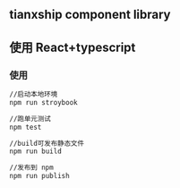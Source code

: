 ## tianxship component library

## 使用 React+typescript

### 使用

```bash
//启动本地环境
npm run stroybook

//跑单元测试
npm test

//build可发布静态文件
npm run build

//发布到 npm
npm run publish
```
